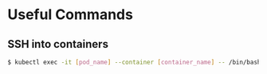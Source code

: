 # Useful Commands
## SSH into containers
```bash
$ kubectl exec -it [pod_name] --container [container_name] -- /bin/bash
```
